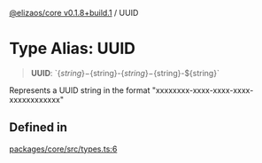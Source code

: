 [@elizaos/core v0.1.8+build.1](../index.md) / UUID

# Type Alias: UUID

> **UUID**: \`$\{string\}-$\{string\}-$\{string\}-$\{string\}-$\{string\}\`

Represents a UUID string in the format "xxxxxxxx-xxxx-xxxx-xxxx-xxxxxxxxxxxx"

## Defined in

[packages/core/src/types.ts:6](https://github.com/Vicolee/riddleculous-ai-agent/blob/main/packages/core/src/types.ts#L6)
